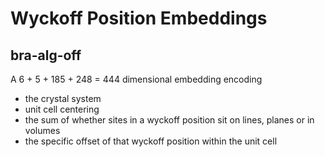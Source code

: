 # Wyckoff Position Embeddings

## bra-alg-off

A 6 + 5 + 185 + 248 = 444 dimensional embedding encoding

- the crystal system
- unit cell centering
- the sum of whether sites in a wyckoff position sit on lines, planes or in volumes
- the specific offset of that wyckoff position within the unit cell
